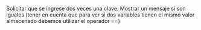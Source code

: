 Solicitar que se ingrese dos veces una clave. Mostrar un mensaje si son iguales (tener en cuenta que para ver si dos variables tienen el mismo valor almacenado debemos utilizar el operador ==)